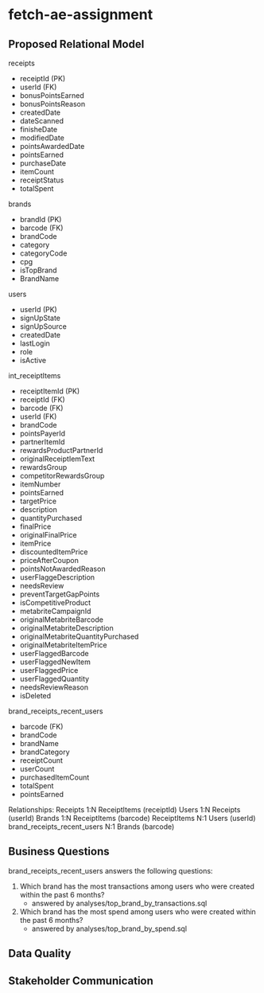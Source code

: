 # fetch-ae-assignment

## Proposed Relational Model
receipts
- receiptId (PK)
- userId (FK)
- bonusPointsEarned 
- bonusPointsReason 
- createdDate 
- dateScanned 
- finisheDate 
- modifiedDate 
- pointsAwardedDate 
- pointsEarned 
- purchaseDate 
- itemCount 
- receiptStatus 
- totalSpent 

brands
- brandId (PK)
- barcode (FK)
- brandCode 
- category 
- categoryCode 
- cpg
- isTopBrand
- BrandName

users
- userId (PK)
- signUpState
- signUpSource
- createdDate
- lastLogin
- role
- isActive

int_receiptItems
- receiptItemId (PK)
- receiptId (FK)
- barcode (FK)
- userId (FK)
- brandCode 
- pointsPayerId
- partnerItemId
- rewardsProductPartnerId
- originalReceiptIemText 
- rewardsGroup 
- competitorRewardsGroup 
- itemNumber 
- pointsEarned 
- targetPrice
- description 
- quantityPurchased 
- finalPrice 
- originalFinalPrice 
- itemPrice 
- discountedItemPrice
- priceAfterCoupon 
- pointsNotAwardedReason 
- userFlaggeDescription 
- needsReview 
- preventTargetGapPoints  
- isCompetitiveProduct 
- metabriteCampaignId
- originalMetabriteBarcode 
- originalMetabriteDescription 
- originalMetabriteQuantityPurchased
- originalMetabriteItemPrice 
- userFlaggedBarcode 
- userFlaggedNewItem 
- userFlaggedPrice 
- userFlaggedQuantity 
- needsReviewReason 
- isDeleted

brand_receipts_recent_users
- barcode (FK)
- brandCode
- brandName
- brandCategory
- receiptCount
- userCount
- purchasedItemCount
- totalSpent
- pointsEarned   

Relationships:
Receipts 1:N ReceiptItems (receiptId)
Users 1:N Receipts (userId)
Brands 1:N ReceiptItems (barcode)
ReceiptItems N:1 Users (userId)
brand_receipts_recent_users N:1 Brands (barcode)

## Business Questions
brand_receipts_recent_users answers the following questions:
1) Which brand has the most transactions among users who were created within the past 6 months?
    - answered by analyses/top_brand_by_transactions.sql
2) Which brand has the most spend among users who were created within the past 6 months?
    - answered by analyses/top_brand_by_spend.sql

## Data Quality

## Stakeholder Communication
